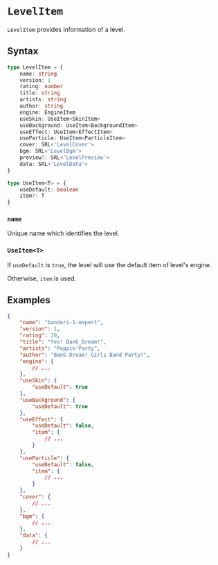 # `LevelItem`

`LevelItem` provides information of a level.

## Syntax

```ts
type LevelItem = {
    name: string
    version: 1
    rating: number
    title: string
    artists: string
    author: string
    engine: EngineItem
    useSkin: UseItem<SkinItem>
    useBackground: UseItem<BackgroundItem>
    useEffect: UseItem<EffectItem>
    useParticle: UseItem<ParticleItem>
    cover: SRL<'LevelCover'>
    bgm: SRL<'LevelBgm'>
    preview?: SRL<'LevelPreview'>
    data: SRL<'LevelData'>
}

type UseItem<T> = {
    useDefault: boolean
    item?: T
}
```

### `name`

Unique name which identifies the level.

### `UseItem<T>`

If `useDefault` is `true`, the level will use the default item of level's engine.

Otherwise, `item` is used.

## Examples

```json
{
    "name": "bandori-1-expert",
    "version": 1,
    "rating": 20,
    "title": "Yes! BanG_Dream!",
    "artists": "Poppin'Party",
    "author": "BanG Dream! Girls Band Party!",
    "engine": {
        // ...
    },
    "useSkin": {
        "useDefault": true
    },
    "useBackground": {
        "useDefault": true
    },
    "useEffect": {
        "useDefault": false,
        "item": {
            // ...
        }
    },
    "useParticle": {
        "useDefault": false,
        "item": {
            // ...
        }
    },
    "cover": {
        // ...
    },
    "bgm": {
        // ...
    },
    "data": {
        // ...
    }
}
```
